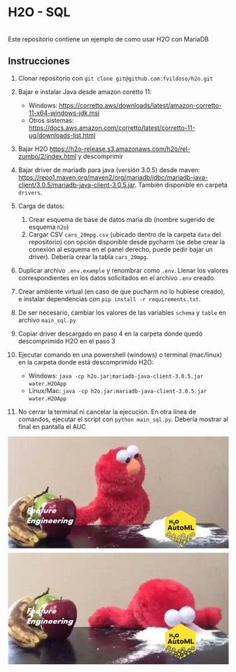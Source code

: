 # H2O - SQL
<br>
Este repositorio contiene un ejemplo de como usar H2O con MariaDB

## Instrucciones

1. Clonar repositorio con `git clone git@github.com:fvildoso/h2o.git`

2. Bajar e instalar Java desde amazon coretto 11:
    - Windows: https://corretto.aws/downloads/latest/amazon-corretto-11-x64-windows-jdk.msi
    - Otros sistemas: https://docs.aws.amazon.com/corretto/latest/corretto-11-ug/downloads-list.html
3. Bajar H2O https://h2o-release.s3.amazonaws.com/h2o/rel-zumbo/2/index.html y descomprimir
3. Bajar driver de mariadb para java (versión 3.0.5) desde maven: https://repo1.maven.org/maven2/org/mariadb/jdbc/mariadb-java-client/3.0.5/mariadb-java-client-3.0.5.jar. También disponible en carpeta `drivers`.
4. Carga de datos:
    1. Crear esquema de base de datos maria db (nombre sugerido de esquema `h2o`)
    2. Cargar CSV `cars_20mpg.csv` (ubicado dentro de la carpeta `data` del repositorio) con opción disponible desde pycharm (se debe crear la conexión al esquema en el panel derecho, puede pedir bajar un driver). Debería crear la tabla `cars_20mpg`.
5. Duplicar archivo `.env.example` y renombrar como `.env`. Llenar los valores correspondientes en los datos solicitados en el archivo `.env` creado.
6. Crear ambiente virtual (en caso de que pucharm no lo hubiese creado), e instalar dependencias con `pip install -r requirements.txt`.
7. De ser necesario, cambiar los valores de las variables `schema` y `table` en archivo `main_sql.py`
8. Copiar driver descargado en paso 4 en la carpeta donde quedó descomprimido H2O en el paso 3
9. Ejecutar comando en una powershell (windows) o terminal (mac/linux) en la carpeta donde está descomprimido H2O:
    - Windows: `java -cp h2o.jar;mariadb-java-client-3.0.5.jar water.H2OApp`
    - Linux/Mac: `java -cp h2o.jar:mariadb-java-client-3.0.5.jar water.H2OApp`
    
10. No cerrar la terminal ni cancelar la ejecución. En otra línea de comandos, ejecutar el script con `python main_sql.py`. Debería mostrar al final en pantalla el AUC


![image info](media/elmo.jpg)
